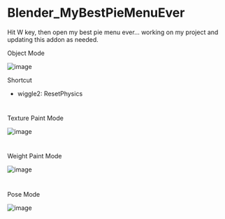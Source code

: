 # Blender_MyBestPieMenuEver

Hit W key, then open my best pie menu ever... working on my project and updating this addon as needed.

Object Mode

![image](https://github.com/emptybraces/Blender_MyBestPieMenuEver/assets/1441835/dbeb4711-4331-4d45-b372-9ff45335372e)

Shortcut
- wiggle2: ResetPhysics


#
Texture Paint Mode

![image](https://github.com/emptybraces/Blender_MyBestPieMenuEver/assets/1441835/67a57d7e-b0f1-4c26-8e4e-561873dc7ad5)

#
Weight Paint Mode

![image](https://github.com/emptybraces/Blender_MyBestPieMenuEver/assets/1441835/da33963d-2e17-4a1e-8dec-e969aa107c33)

#
Pose Mode

![image](https://github.com/emptybraces/Blender_MyPieMenuEver/assets/1441835/b0a437a7-00a1-4b54-b610-47b93255b909)
